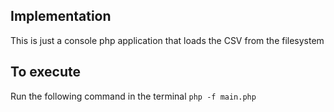 ## Implementation

This is just a console php application that loads the CSV from the filesystem

## To execute 

Run the following command  in the terminal ```php -f main.php```
